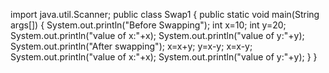 import java.util.Scanner;
public class Swap1
{
	public static void main(String args[])
	{
	System.out.println("Before Swapping");
	int x=10;
	int y=20;
	System.out.println("value of x:"+x);
	System.out.println("value of y:"+y);
	System.out.println("After swapping");
	x=x+y;
	y=x-y;
	x=x-y;
	System.out.println("value of x:"+x);
	System.out.println("value of y:"+y);
	}
}
